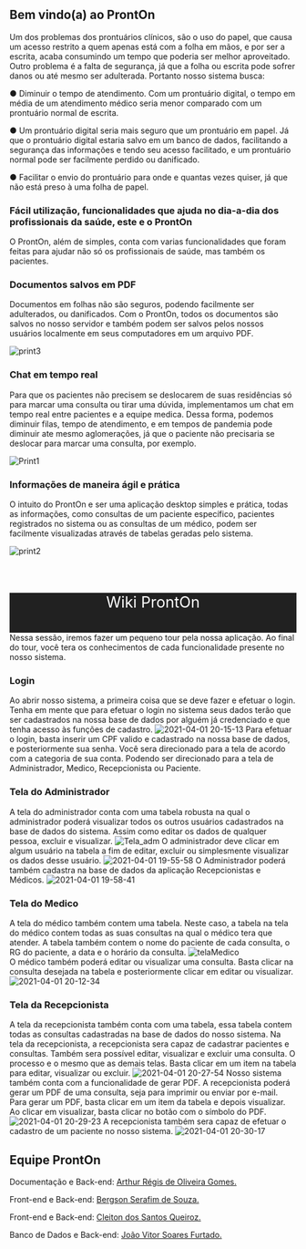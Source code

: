 ## Bem vindo(a) ao ProntOn

Um dos problemas dos prontuários clínicos, são o uso do papel, que causa um acesso
restrito a quem apenas está com a folha em mãos, e por ser a escrita, acaba consumindo um
tempo que poderia ser melhor aproveitado.
Outro problema é a falta de segurança, já que a folha ou escrita pode sofrer danos ou
até mesmo ser adulterada.
Portanto nosso sistema busca:

● Diminuir o tempo de atendimento. Com um prontuário digital, o tempo em
média de um atendimento médico seria menor comparado com um prontuário
normal de escrita.

● Um prontuário digital seria mais seguro que um prontuário em papel. Já que o
prontuário digital estaria salvo em um banco de dados, facilitando a segurança
das informações e tendo seu acesso facilitado, e um prontuário normal pode ser
facilmente perdido ou danificado.

● Facilitar o envio do prontuário para onde e quantas vezes quiser, já que não
está preso à uma folha de papel.

### Fácil utilização, funcionalidades que ajuda no dia-a-dia dos profissionais da saúde, este e o ProntOn

O ProntOn, além de simples, conta com varias funcionalidades que foram feitas para ajudar não só os profissionais de saúde, mas também os pacientes.

### Documentos salvos em PDF

Documentos em folhas não são seguros, podendo facilmente ser adulterados, ou danificados. Com o ProntOn, todos os documentos são salvos no nosso servidor e também podem ser salvos pelos nossos usuários localmente em seus computadores em um arquivo PDF.

![print3](https://user-images.githubusercontent.com/57187549/112927690-c57dc380-90eb-11eb-85e1-b48999619d72.png)

### Chat em tempo real

Para que os pacientes não precisem se deslocarem de suas residências só para marcar uma consulta ou tirar uma dúvida, implementamos um chat em tempo real entre pacientes e a equipe medica. Dessa forma, podemos diminuir filas, tempo de atendimento, e em tempos de pandemia pode diminuir ate mesmo aglomerações, já que o paciente não precisaria se deslocar para marcar uma consulta, por exemplo.

![Print1](https://user-images.githubusercontent.com/57187549/112926650-1db3c600-90ea-11eb-8d27-cf16dddd7a8c.png)

### Informações de maneira ágil e prática

O intuito do ProntOn e ser uma aplicação desktop simples e prática, todas as informações, como consultas de um paciente específico, pacientes registrados no sistema ou as consultas de um médico, podem ser facilmente visualizadas através de tabelas geradas pelo sistema.

![print2](https://user-images.githubusercontent.com/57187549/112927355-3b355f80-90eb-11eb-9769-8c146dbb8ece.png)

<br>
<br>
<br>
<div style="color:white; background-color:#212121; width:100%; height:70px; text-align:center; font-size:20pt"> Wiki ProntOn</div>
Nessa sessão, iremos fazer um pequeno tour pela nossa aplicação. Ao final do tour, você tera os conhecimentos de cada funcionalidade presente no nosso sistema.

### Login
Ao abrir nosso sistema, a primeira coisa que se deve fazer e efetuar o login. Tenha em mente que para efetuar o login no sistema seus dados terão que ser cadastrados na nossa base de dados por alguém já credenciado e que tenha acesso às funções de cadastro.
![2021-04-01 20-15-13](https://user-images.githubusercontent.com/57187549/113363375-16c5c700-9327-11eb-8df4-5a829aab9146.gif)
Para efetuar o login, basta inserir um CPF valido e cadastrado na nossa base de dados, e posteriormente sua senha. Você sera direcionado para a tela de acordo com a categoria de sua conta. Podendo ser direcionado para a tela de Administrador, Medico, Recepcionista ou Paciente.

### Tela do Administrador
A tela do administrador conta com uma tabela robusta na qual o administrador poderá visualizar todos os outros usuários cadastrados na base de dados do sistema. Assim como editar os dados de qualquer pessoa, excluir e visualizar.
![Tela_adm](https://user-images.githubusercontent.com/57187549/113360669-a0be6180-9320-11eb-985a-584fa71f7555.png)
O administrador deve clicar em algum usuário na tabela a fim de editar, excluir ou simplesmente visualizar os dados desse usuário.
![2021-04-01 19-55-58](https://user-images.githubusercontent.com/57187549/113362328-825a6500-9324-11eb-8510-b123f7a48791.gif)
O Administrador poderá também cadastra na base de dados da aplicação Recepcionistas e Médicos.
![2021-04-01 19-58-41](https://user-images.githubusercontent.com/57187549/113362590-16c4c780-9325-11eb-96cc-32ea8fcb68e8.gif)



### Tela do Medico
A tela do médico também contem uma tabela. Neste caso, a tabela na tela do médico contem todas as suas consultas na qual o médico tera que atender. A tabela também contem o nome do paciente de cada consulta, o RG do paciente, a data e o horário da consulta.
![telaMedico](https://user-images.githubusercontent.com/57187549/113363093-55a74d00-9326-11eb-9073-0b99f890defa.png)
<br>
O médico também poderá editar ou visualizar uma consulta. Basta clicar na consulta desejada na tabela e posteriormente clicar em editar ou visualizar.
![2021-04-01 20-12-34](https://user-images.githubusercontent.com/57187549/113363268-d36b5880-9326-11eb-897e-ed20b31fa904.gif)

### Tela da Recepcionista
A tela da recepcionista também conta com uma tabela, essa tabela contem todas as consultas cadastradas na base de dados do nosso sistema. Na tela da recepcionista, a recepcionista sera capaz de cadastrar pacientes e consultas. Também sera possível editar, visualizar e excluir uma consulta. O processo e o mesmo que as demais telas. Basta clicar em um item na tabela para editar, visualizar ou excluir.
![2021-04-01 20-27-54](https://user-images.githubusercontent.com/57187549/113364291-7cb34e00-9329-11eb-8cbd-9f5b1374448c.gif)
Nosso sistema também conta com a funcionalidade de gerar PDF. A recepcionista poderá gerar um PDF de uma consulta, seja para imprimir ou enviar por e-mail. Para gerar um PDF, basta clicar em um item da tabela e depois visualizar. Ao clicar em visualizar, basta clicar no botão com o símbolo do PDF.
![2021-04-01 20-29-23](https://user-images.githubusercontent.com/57187549/113364500-1549ce00-932a-11eb-8012-f72abe5bc3f9.gif)
A recepcionista também sera capaz de efetuar o cadastro de um paciente no nosso sistema.
![2021-04-01 20-30-17](https://user-images.githubusercontent.com/57187549/113364531-2bf02500-932a-11eb-85dd-38f41a0f61ee.gif)



## Equipe ProntOn
Documentação e Back-end: [Arthur Régis de Oliveira Gomes.](https://github.com/arthurregis)

Front-end e Back-end: [Bergson Serafim de Souza.](https://github.com/BergSouza)

Front-end e Back-end: [Cleiton dos Santos Queiroz.](https://github.com/viktorsoares)

Banco de Dados e Back-end: [João Vitor Soares Furtado.](https://github.com/Cleiton366)
